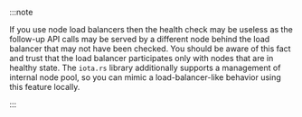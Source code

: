 :::note

If you use node load balancers then the health check may be useless as the follow-up API calls may be served by a
different node behind the load balancer that may not have been checked. You should be aware of this fact and trust that the
load balancer participates only with nodes that are in healthy state. The `iota.rs` library additionally supports
a management of internal node pool, so you can mimic a load-balancer-like behavior using this feature locally.

:::